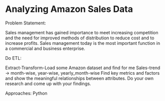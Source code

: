 # Analyzing Amazon Sales Data 

Problem Statement:

Sales management has gained importance to meet increasing competition and the need for improved methods of distribution to reduce cost and to increase profits. Sales management today is the most important function in a commercial and business enterprise. 

Do ETL: 

Extract-Transform-Load some Amazon dataset and find for me Sales-trend -> month-wise, year-wise, yearly_month-wise Find key metrics and factors and show the meaningful relationships between attributes. Do your own research and come up with your findings. 

Approaches: Python
